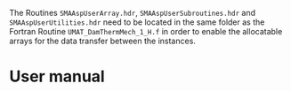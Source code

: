 The Routines `SMAAspUserArray.hdr`, `SMAAspUserSubroutines.hdr` and `SMAAspUserUtilities.hdr` need to be located in the same folder as the Fortran Routine `UMAT_DamThermMech_1_H.f` 
in order to enable the allocatable arrays for the data transfer between the instances. 

# User manual

